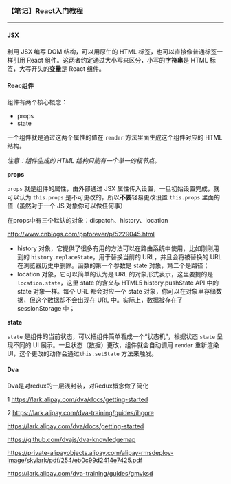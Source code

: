 ### 【笔记】React入门教程

---

#### JSX

利用 JSX 编写 DOM 结构，可以用原生的 HTML 标签，也可以直接像普通标签一样引用 React 组件。这两者约定通过大小写来区分，小写的**字符串**是 HTML 标签，大写开头的**变量**是 React 组件。



#### Reac组件

组件有两个核心概念：

- props
- state

一个组件就是通过这两个属性的值在 `render` 方法里面生成这个组件对应的 HTML 结构。

*注意：组件生成的 HTML 结构只能有一个单一的根节点。*

**props**

`props` 就是组件的属性，由外部通过 JSX 属性传入设置，一旦初始设置完成，就可以认为 `this.props` 是不可更改的，所以**不要**轻易更改设置 `this.props` 里面的值（虽然对于一个 JS 对象你可以做任何事）

在props中有三个默认的对象：dispatch、history、location

http://www.cnblogs.com/ppforever/p/5229045.html

- history 对象，它提供了很多有用的方法可以在路由系统中使用，比如刚刚用到的 `history.replaceState`，用于替换当前的 URL，并且会将被替换的 URL 在浏览器历史中删除。函数的第一个参数是 state 对象，第二个是路径；
- location 对象，它可以简单的认为是 URL 的对象形式表示，这里要提的是 `location.state`，这里 state 的含义与 HTML5 history.pushState API 中的 state 对象一样。每个 URL 都会对应一个 state 对象，你可以在对象里存储数据，但这个数据却不会出现在 URL 中。实际上，数据被存在了 sessionStorage 中；

**state**

`state` 是组件的当前状态，可以把组件简单看成一个“状态机”，根据状态 `state` 呈现不同的 UI 展示。一旦状态（数据）更改，组件就会自动调用 `render` 重新渲染 UI，这个更改的动作会通过`this.setState` 方法来触发。



#### Dva

Dva是对redux的一层浅封装，对Redux概念做了简化

1 https://lark.alipay.com/dva/docs/getting-started

2 https://lark.alipay.com/dva-training/guides/ihgore





https://lark.alipay.com/dva/docs/getting-started

https://github.com/dvajs/dva-knowledgemap

https://private-alipayobjects.alipay.com/alipay-rmsdeploy-image/skylark/pdf/254/eb0c99d2414e7425.pdf

https://lark.alipay.com/dva-training/guides/gmvksd